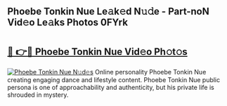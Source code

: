 ## Phoebe Tonkin Nue Le𝚊k𝚎d N𝚞𝚍e - Part-noN Vid𝚎o Le𝚊ks Photos 0FYrk

# <h2><a href="http://fb33cw.evod.top/?m=Phoebe+Tonkin+Nue">🔗 👉🔴 Phoebe Tonkin Nue Vid𝚎o Ph𝚘t𝚘s</a></h2>

[![Phoebe Tonkin Nue N𝚞d𝚎s](https://i.imgur.com/8V9OHl7.gif)](http://fb33cw.evod.top/?m=Phoebe+Tonkin+Nue)
Online personality Phoebe Tonkin Nue creating engaging dance and lifestyle content. Phoebe Tonkin Nue public persona is one of approachability and authenticity, but his private life is shrouded in mystery. 
